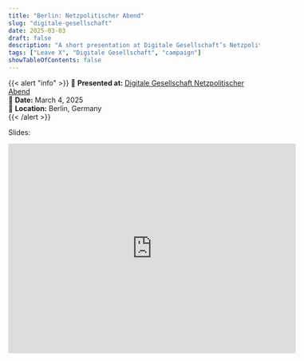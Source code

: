 ```yaml
---
title: "Berlin: Netzpolitischer Abend"
slug: "digitale-gesellschaft"
date: 2025-03-03
draft: false
description: "A short presentation at Digitale Gesellschaft’s Netzpolitischer Abend on the risks of political discourse on X and alternatives."
tags: ["Leave X", "Digitale Gesellschaft", "campaign"]
showTableOfContents: false
---
```


{{< alert "info" >}}
🎤 **Presented at:** [Digitale Gesellschaft Netzpolitischer Abend](https://digitalegesellschaft.de/2025/02/144-netzpolitischer-abend/)  
📅 **Date:** March 4, 2025  
📍 **Location:** Berlin, Germany  
{{< /alert >}}

Slides:

<iframe src="https://slides.com/everton137/deck-fc2ce7/embed?style=light" width="576" height="420" scrolling="no" frameborder="0" webkitallowfullscreen mozallowfullscreen allowfullscreen></iframe>

